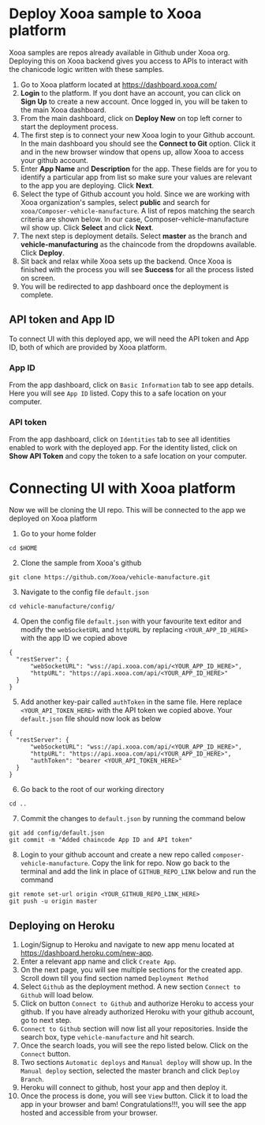 # Deploy Xooa sample to Xooa platform
Xooa samples are repos already available in Github under Xooa org. Deploying this on Xooa backend gives you access to APIs to interact with the chanicode logic written with these samples. 

1. Go to Xooa platform located at <https://dashboard.xooa.com/>
2. **Login** to the platform. If you dont have an account, you can click on **Sign Up** to create a new account. Once logged in, you will be taken to the main Xooa dashboard. 
3. From the main dashboard, click on **Deploy New** on top left corner to start the deployment process.
3. The first step is to connect your new Xooa login to your Github account. In the main dashboard you should see the **Connect to Git** option. Click it and in the new browser window that opens up, allow Xooa to access your github account.
4. Enter **App Name** and **Description** for the app. These fields are for you to identify a particular app from list so make sure your values are relevant to the app you are deploying. Click **Next**.
5. Select the type of Github account you hold. Since we are working with Xooa organization's samples, select **public** and search for `xooa/Composer-vehicle-manufacture`. A list of repos matching the search criteria are shown below. In our case, Composer-vehicle-manufacture wil show up. Click **Select** and click **Next**.
6. The next step is deployment details. Select **master** as the branch and **vehicle-manufacturing** as the chaincode from the dropdowns available. Click **Deploy**.
7. Sit back and relax while Xooa sets up the backend. Once Xooa is finished with the process you will see **Success** for all the process listed on screen.
8. You will be redirected to app dashboard once the deployment is complete.

## API token and App ID
To connect UI with this deployed app, we will need the API token and App ID, both of which are provided by Xooa platform.

### App ID
From the app dashboard, click on `Basic Information` tab to see app details. Here you will see `App ID` listed. Copy this to a safe location on your computer.

### API token
From the app dashboard, click on `Identities` tab to see all identities enabled to work with the deployed app. For the identity listed, click on **Show API Token** and copy the token to a safe location on your computer.

# Connecting UI with Xooa platform
Now we will be cloning the UI repo. This will be connected to the app we deployed on Xooa platform


1. Go to your home folder
```
cd $HOME
```
2. Clone the sample from Xooa's github
```
git clone https://github.com/Xooa/vehicle-manufacture.git
```
3. Navigate to the config file `default.json`
```
cd vehicle-manufacture/config/
```
4. Open the config file `default.json` with your favourite text editor and modify the `webSocketURL` and `httpURL` by replacing `<YOUR_APP_ID_HERE>` with the app ID we copied above
```
{
  "restServer": {
      "webSocketURL": "wss://api.xooa.com/api/<YOUR_APP_ID_HERE>",
      "httpURL": "https://api.xooa.com/api/<YOUR_APP_ID_HERE>"
  }
}
```
5. Add another key-pair called `authToken` in the same file. Here replace `<YOUR_API_TOKEN_HERE>` with the API token we copied above. Your `default.json` file should now look as below
```
{
  "restServer": {
      "webSocketURL": "wss://api.xooa.com/api/<YOUR_APP_ID_HERE>",
      "httpURL": "https://api.xooa.com/api/<YOUR_APP_ID_HERE>",
      "authToken": "bearer <YOUR_API_TOKEN_HERE>"  
  }
}
```
6. Go back to the root of our working directory
```
cd ..
```
7. Commit the changes to `default.json` by running the command below
```
git add config/default.json
git commit -m "Added chaincode App ID and API token"
```
8. Login to your github account and create a new repo called `composer-vehicle-manufacture`. Copy the link for repo. Now go back to the terminal and add the link in place of `GITHUB_REPO_LINK` below and run the command
```
git remote set-url origin <YOUR_GITHUB_REPO_LINK_HERE>
git push -u origin master
```

## Deploying on Heroku

1. Login/Signup to Heroku and navigate to new app menu located at <https://dashboard.heroku.com/new-app>.
2. Enter a relevant app name and click `Create App`.
3. On the next page, you will see multiple sections for the created app. Scroll down till you find section named `Deployment Method`
4. Select `Github` as the deployment method. A new section `Connect to Github` will load below.
5. Click on button `Connect to Github` and authorize Heroku to access your github. If you have already authorized Heroku with your github account, go to next step.
6. `Connect to Github` section will now list all your repositories. Inside the search box, type `vehicle-manufacture` and hit search.
7. Once the search loads, you will see the repo listed below. Click on the `Connect` button.
8. Two sections `Automatic deploys` and `Manual deploy` will show up. In the `Manual deploy` section, selected the master branch and click `Deploy Branch`.
9. Heroku will connect to github, host your app and then deploy it.
10. Once the process is done, you will see `View` button. Click it to load the app in your browser and bam! Congratulations!!!, you will see the app hosted and accessible from your browser.
